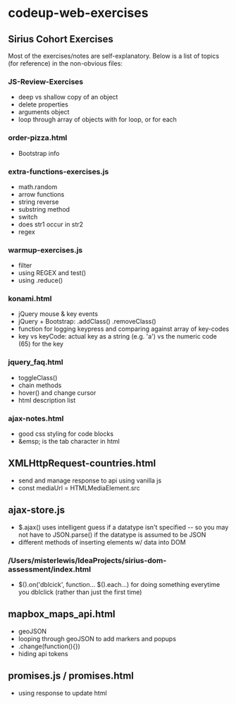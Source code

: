 # codeup-web-exercises
## Sirius Cohort Exercises

Most of the exercises/notes are self-explanatory. Below is a list of topics (for reference) in the non-obvious files:
### JS-Review-Exercises
- deep vs shallow copy of an object
- delete properties
- arguments object
- loop through array of objects with for loop, or for each

### order-pizza.html
- Bootstrap info

### extra-functions-exercises.js
- math.random
- arrow functions
- string reverse
- substring method
- switch
- does str1 occur in str2
- regex

### warmup-exercises.js
- filter
- using REGEX and test()
- using .reduce()

### konami.html
- jQuery mouse & key events
- jQuery + Bootstrap: .addClass() .removeClass()
- function for logging keypress and comparing against array of key-codes
- key vs keyCode: actual key as a string (e.g. 'a') vs the numeric code (65) for the key

### jquery_faq.html
- toggleClass()
- chain methods
- hover() and change cursor
- html description list <dl>

### ajax-notes.html
- good css styling for code blocks
- \&emsp; is the tab character in html

## XMLHttpRequest-countries.html
- send and manage response to api using vanilla js
- const mediaUrl = HTMLMediaElement.src

## ajax-store.js
- $.ajax() uses intelligent guess if a datatype isn't specified
-- so you may not have to JSON.parse() if the datatype is assumed to be JSON
- different methods of inserting elements w/ data into DOM

### /Users/misterlewis/IdeaProjects/sirius-dom-assessment/index.html
- $().on('dblcick', function... $().each...) for doing something everytime you dblclick (rather than just the first time)

## mapbox_maps_api.html
- geoJSON
- looping through geoJSON to add markers and popups
- .change(function(){})
- hiding api tokens

## promises.js / promises.html
- using response to update html

